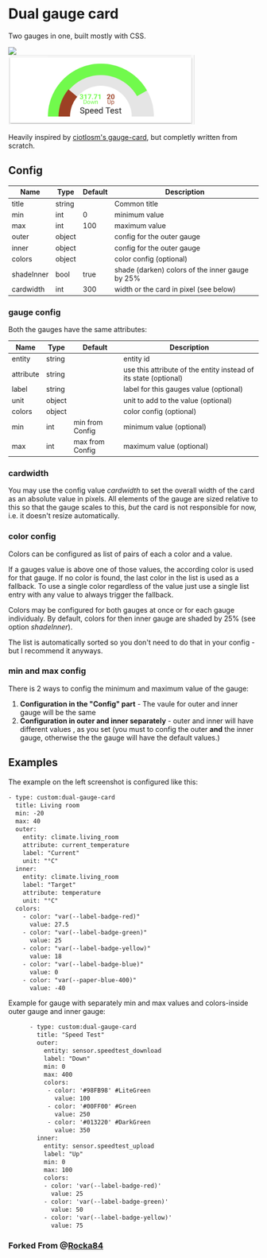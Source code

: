 # Dual gauge card

Two gauges in one, built mostly with CSS.

<img align="left" width="400" src="https://user-images.githubusercontent.com/2353088/43733272-5f59d8fe-99b4-11e8-8161-0c55e096b862.png"> <img src=Example02.png width="375">



Heavily inspired by [ciotlosm's gauge-card](https://github.com/ciotlosm/custom-lovelace/), but completly written
from scratch.

## Config

| Name      | Type   | Default | Description                                      |
|-----------|--------|---------|--------------------------------------------------|
| title     | string |         | Common title                                     |
| min       | int    | 0       | minimum value                                    |
| max       | int    | 100     | maximum value                                    |
| outer     | object |         | config for the outer gauge                       |
| inner     | object |         | config for the outer gauge                       |
| colors    | object |         | color config (optional)                          |
| shadeInner| bool   | true    | shade (darken) colors of the inner gauge by 25%  |
| cardwidth | int    | 300     | width or the card in pixel (see below)           |

### gauge config

Both the gauges have the same attributes:

| Name      | Type   | Default | Description                                                      |
|-----------|--------|---------|------------------------------------------------------------------|
| entity    | string |         | entity id                                                        |
| attribute | string |         | use this attribute of the entity instead of its state (optional) |
| label     | string |         | label for this gauges value (optional)                           |
| unit      | object |         | unit to add to the value (optional)                              |
| colors    | object |         | color config (optional)                                          |
| min       | int    | min from Config   | minimum value (optional)                               |
| max       | int    | max from Config   | maximum value (optional)                               |

### cardwidth

You may use the config value _cardwidth_ to set the overall width of the card as an absolute value in pixels.
All elements of the gauge are sized relative to this so that the gauge scales to this, _but_ the card is not
responsible for now, i.e. it doesn't resize automatically.


### color config

Colors can be configured as list of pairs of each a color and a value.

If a gauges value is above one of those values, the according color is used for that gauge.
If no color is found, the last color in the list is used as a fallback.
To use a single color regardless of the value just use a single list entry with any value to always trigger
the fallback.


Colors may be configured for both gauges at once or for each gauge individualy. By default,
colors for then inner gauge are shaded by 25% (see option _shadeInner_).

The list is automatically sorted so you don't need to do that in your config - but I recommend it anyways.

### min and max config

There is 2 ways to config the minimum and maximum value of the gauge:

1. **Configuration in the "Config" part** - The vaule for outer and inner gauge will be the same 
2. **Configuration in outer and inner separately** - outer and inner will have different values , as you set
    (you must to config the outer **and** the inner gauge, otherwise the the  gauge will have the default values.)



## Examples

The example on the left screenshot is configured like this:
```
- type: custom:dual-gauge-card
  title: Living room
  min: -20
  max: 40
  outer:
    entity: climate.living_room
    attribute: current_temperature
    label: "Current"
    unit: "°C"
  inner:
    entity: climate.living_room
    label: "Target"
    attribute: temperature
    unit: "°C"
  colors:
    - color: "var(--label-badge-red)"
      value: 27.5
    - color: "var(--label-badge-green)"
      value: 25
    - color: "var(--label-badge-yellow)"
      value: 18
    - color: "var(--label-badge-blue)"
      value: 0
    - color: "var(--paper-blue-400)"
      value: -40
```
Example for gauge with separately min and max values and colors-inside outer gauge and inner gauge:
```
      - type: custom:dual-gauge-card
        title: "Speed Test"
        outer:
          entity: sensor.speedtest_download
          label: "Down"
          min: 0
          max: 400          
          colors:
           - color: '#98FB98' #LiteGreen
             value: 100
           - color: '#00FF00' #Green
             value: 250
           - color: '#013220' #DarkGreen
             value: 350
        inner:
          entity: sensor.speedtest_upload
          label: "Up"
          min: 0
          max: 100
          colors:
          - color: 'var(--label-badge-red)'
            value: 25
          - color: 'var(--label-badge-green)'
            value: 50
          - color: 'var(--label-badge-yellow)'
            value: 75 
```
### Forked From @[Rocka84](https://github.com/Rocka84) 
